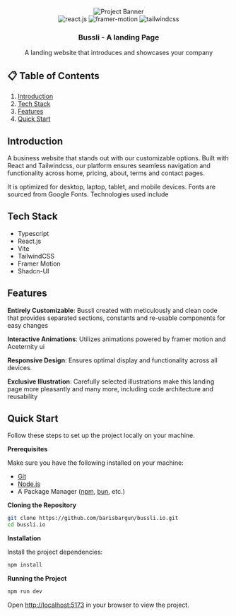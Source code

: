 <div align="center">
  <br />
      <img src="https://res.cloudinary.com/ddxnzumxe/image/upload/v1730649457/Screenshots/fi5pcc7jrffyzptaylik.avif" alt="Project Banner">
  <br />

  <div>
    <img src="https://img.shields.io/badge/-React_JS-black?style=for-the-badge&logoColor=white&logo=react&color=61DAFB" alt="react.js" />
    <img src="https://img.shields.io/badge/Framer%20Motion-000000?style=for-the-badge&logo=framer&logoColor=white" alt="framer-motion" />
    <img src="https://img.shields.io/badge/-Tailwind_CSS-black?style=for-the-badge&logoColor=white&logo=tailwindcss&color=06B6D4" alt="tailwindcss" />
  </div>

  <h3 align="center">Bussli - A landing Page</h3>

   <div align="center">
     A landing website that introduces and showcases your company 
    </div>
</div>

## 📋 <a name="table">Table of Contents</a>

1. [Introduction](#introduction)
2. [Tech Stack](#tech-stack)
3. [Features](#features)
4. [Quick Start](#quick-start)

## <a name="introduction">Introduction</a>

A business website that stands out with our customizable options. Built with React and Tailwindcss, our platform ensures seamless navigation and functionality across home, pricing, about, terms and contact pages.

It is optimized for desktop, laptop, tablet, and mobile devices. Fonts are sourced from Google Fonts. Technologies used include

## <a name="introduction">Tech Stack</a>

- Typescript
- React.js
- Vite
- TailwindCSS
- Framer Motion
- Shadcn-UI

## <a name="features">Features</a>

**Entirely Customizable**: Bussli created with meticulously and clean code that provides separated sections, constants and re-usable components for easy changes

**Interactive Animations**: Utilizes animations powered by framer motion and Aceternity ui

**Responsive Design**: Ensures optimal display and functionality across all devices.

**Exclusive Illustration**: Carefully selected illustrations make this landing page more pleasantly
and many more, including code architecture and reusability

## <a name="quick-start">Quick Start</a>

Follow these steps to set up the project locally on your machine.

**Prerequisites**

Make sure you have the following installed on your machine:

- [Git](https://git-scm.com/)
- [Node.js](https://nodejs.org/en)
- A Package Manager ([npm](https://www.npmjs.com/), [bun](https://bun.sh/), etc.)

**Cloning the Repository**

```bash
git clone https://github.com/barisbargun/bussli.io.git
cd bussli.io
```

**Installation**

Install the project dependencies:

```bash
npm install
```

**Running the Project**

```bash
npm run dev
```

Open [http://localhost:5173](http://localhost:5173) in your browser to view the project.
